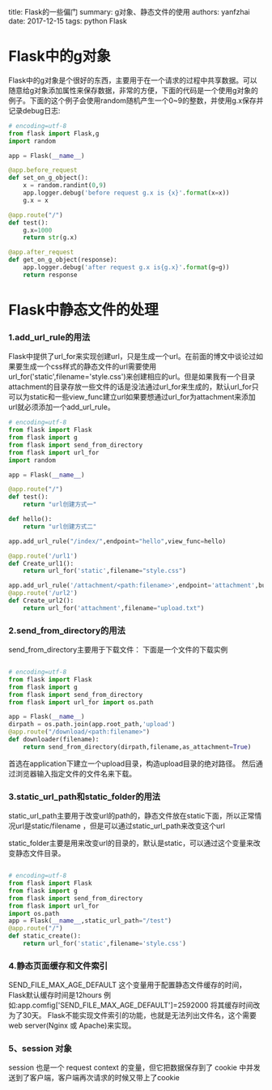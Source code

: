title: Flask的一些偏门
summary: g对象、静态文件的使用
authors: yanfzhai
date: 2017-12-15
tags: python Flask


# **Flask中的g对象**

Flask中的g对象是个很好的东西，主要用于在一个请求的过程中共享数据。可以随意给g对象添加属性来保存数据，非常的方便，下面的代码是一个使用g对象的例子。下面的这个例子会使用random随机产生一个0~9的整数，并使用g.x保存并记录debug日志:


```python
# encoding=utf-8
from flask import Flask,g
import random

app = Flask(__name__)

@app.before_request 
def set_on_g_object():
    x = random.randint(0,9)
    app.logger.debug('before request g.x is {x}'.format(x=x))
    g.x = x

@app.route("/") 
def test():
    g.x=1000
    return str(g.x)

@app.after_request 
def get_on_g_object(response):
    app.logger.debug('after request g.x is{g.x}'.format(g=g)) 
    return response
```

# Flask中静态文件的处理

### 1.add_url_rule的用法

Flask中提供了url_for来实现创建url，只是生成一个url。在前面的博文中谈论过如果要生成一个css样式的静态文件的url需要使用url_for('static',filename='style.css')来创建相应的url。但是如果我有一个目录attachment的目录存放一些文件的话是没法通过url_for来生成的，默认url_for只可以为static和一些view_func建立url如果要想通过url_for为attachment来添加url就必须添加一个add_url_rule。

```python
# encoding=utf-8
from flask import Flask 
from flask import g 
from flask import send_from_directory 
from flask import url_for 
import random

app = Flask(__name__)

@app.route("/") 
def test(): 
    return "url创建方式一"

def hello(): 
    return "url创建方式二" 

app.add_url_rule("/index/",endpoint="hello",view_func=hello)

@app.route('/url1') 
def Create_url1(): 
    return url_for('static',filename="style.css")

app.add_url_rule('/attachment/<path:filename>',endpoint='attachment',build_only=True)
@app.route('/url2') 
def Create_url2(): 
    return url_for('attachment',filename="upload.txt")

```

### 2.send_from_directory的用法

send_from_directory主要用于下载文件：
下面是一个文件的下载实例

```python

# encoding=utf-8
from flask import Flask 
from flask import g 
from flask import send_from_directory 
from flask import url_for import os.path

app = Flask(__name__)
dirpath = os.path.join(app.root_path,'upload')
@app.route("/download/<path:filename>") 
def downloader(filename): 
    return send_from_directory(dirpath,filename,as_attachment=True)

```

首选在application下建立一个upload目录，构造upload目录的绝对路径。
然后通过浏览器输入指定文件的文件名来下载。
### 3.static_url_path和static_folder的用法

static_url_path主要用于改变url的path的，静态文件放在static下面，所以正常情况url是static/filename ，但是可以通过static_url_path来改变这个url

static_folder主要是用来改变url的目录的，默认是static，可以通过这个变量来改变静态文件目录。

```python

# encoding=utf-8
from flask import Flask 
from flask import g 
from flask import send_from_directory 
from flask import url_for 
import os.path
app = Flask(__name__,static_url_path="/test")
@app.route("/") 
def static_create(): 
    return url_for('static',filename='style.css')

```

### 4.静态页面缓存和文件索引

SEND_FILE_MAX_AGE_DEFAULT 这个变量用于配置静态文件缓存的时间，Flask默认缓存时间是12hours
例如:app.comfig['SEND_FILE_MAX_AGE_DEFAULT']=2592000 将其缓存时间改为了30天。
Flask不能实现文件索引的功能，也就是无法列出文件名，这个需要web server(Nginx 或 Apache)来实现。

### 5、session 对象
session 也是一个 request context 的变量，但它把数据保存到了 cookie 中并发送到了客户端，客户端再次请求的时候又带上了cookie
